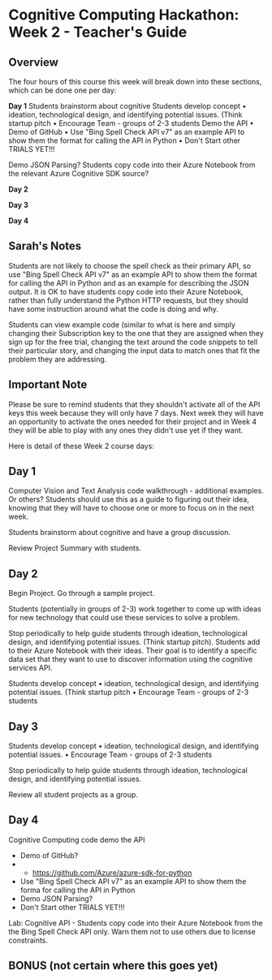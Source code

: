 # Cognitive Computing Hackathon: Week 2 - Teacher's Guide
## Overview

The four hours of this course this week will break down into these sections, which can be done one per day:

**Day 1**  Students brainstorm about cognitive
Students develop concept
	• ideation, technological design, and identifying potential issues. (Think startup pitch
	• Encourage Team - groups of 2-3 students
Demo the API
	• Demo of GitHub
	• Use "Bing Spell Check API v7" as an example API to show them the format for calling the API in Python
	• Don't Start other TRIALS YET!!!

Demo JSON Parsing?
Students copy code into their Azure Notebook from the relevant Azure Cognitive SDK source?

**Day 2**  

**Day 3**  

**Day 4**  

## Sarah's Notes


Students are not likely to choose the spell check as their primary API, so use "Bing Spell Check API v7" as an example API to show them the format for calling the API in Python and as an example for describing the JSON output. It is OK to have students copy code into their Azure Notebook, rather than fully understand the Python HTTP requests, but they should have some instruction around what the code is doing and why.

Students can view example code (similar to what is here and simply changing their Subscription key to the one that they are assigned when they sign up for the free trial, changing the text around the code snippets to tell their particular story, and changing the input data to match ones that fit the problem they are addressing.

## Important Note

Please be sure to remind students that they shouldn't activate all of the API keys this week because they will only have 7 days. Next week they will have an opportunity to activate the ones needed for their project and in Week 4 they will be able to play with any ones they didn't use yet if they want.


Here is detail of these Week 2 course days:

## Day 1

Computer Vision and Text Analysis code walkthrough - additional examples. Or others? Students should use this as a guide to figuring out their idea, knowing that they will have to choose one or more to focus on in the next week.

Students brainstorm about cognitive and have a group discussion.

Review Project Summary with students.

## Day 2

Begin Project. Go through a sample project.

Students (potentially in groups of 2-3) work together to come up with ideas for new technology that could use these services to solve a problem.

Stop periodically to help guide students through ideation, technological design, and identifying potential issues. (Think startup pitch). Students add to their Azure Notebook with their ideas. Their goal is to identify a specific data set that they want to use to discover information using the cognitive services API.

Students develop concept
	• ideation, technological design, and identifying potential issues. (Think startup pitch
	• Encourage Team - groups of 2-3 students

## Day 3

Students develop concept
	• ideation, technological design, and identifying potential issues. 
	• Encourage Team - groups of 2-3 students

Stop periodically to help guide students through ideation, technological design, and identifying potential issues.

Review all student projects as a group.

## Day 4

Cognitive Computing code demo the API
* Demo of GitHub?
* * https://github.com/Azure/azure-sdk-for-python
* Use "Bing Spell Check API v7" as an example API to show them the forma for calling the API in Python
* Demo JSON Parsing?
* Don't Start other TRIALS YET!!!

Lab: Cognitive API - Students copy code into their Azure Notebook from the the Bing Spell Check API only. Warn them not to use others due to license constraints.


## BONUS (not certain where this goes yet)

